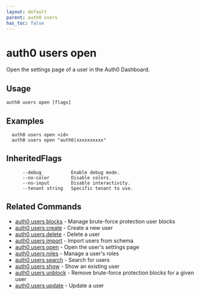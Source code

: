 ```yaml
---
layout: default
parent: auth0 users
has_toc: false
---
```

# auth0 users open

Open the settings page of a user in the Auth0 Dashboard.

## Usage
```
auth0 users open [flags]
```

## Examples

```
  auth0 users open <id>
  auth0 users open "auth0|xxxxxxxxxx"
```




## InheritedFlags

```
      --debug           Enable debug mode.
      --no-color        Disable colors.
      --no-input        Disable interactivity.
      --tenant string   Specific tenant to use.
```


## Related Commands

- [auth0 users blocks](auth0_users_blocks.md) - Manage brute-force protection user blocks
- [auth0 users create](auth0_users_create.md) - Create a new user
- [auth0 users delete](auth0_users_delete.md) - Delete a user
- [auth0 users import](auth0_users_import.md) - Import users from schema
- [auth0 users open](auth0_users_open.md) - Open the user's settings page
- [auth0 users roles](auth0_users_roles.md) - Manage a user's roles
- [auth0 users search](auth0_users_search.md) - Search for users
- [auth0 users show](auth0_users_show.md) - Show an existing user
- [auth0 users unblock](auth0_users_unblock.md) - Remove brute-force protection blocks for a given user
- [auth0 users update](auth0_users_update.md) - Update a user


